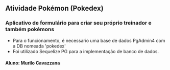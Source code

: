 ## Atividade Pokémon (Pokedex)
### Aplicativo de formulário para criar seu próprio treinador e também pokémons

* Para o funcionamento, é necessario uma base de dados PgAdmin4 com a DB nomeada 'pokedex'
* Foi utilizado Sequelize PG para a implementação de banco de dados.

#### Aluno: Murilo Cavazzana
